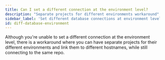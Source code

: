 ```yaml
---
title: Can I set a different connection at the environment level?
description: "Separate projects for different environments workaround"
sidebar_label: 'Set different database connections at environment level'
id: diff-database-environment
---
```


Although you're unable to set a different connection at the environment level, there is a workaround where you can have separate projects for their different environments and link them to different hostnames, while still connecting to the same repo.
